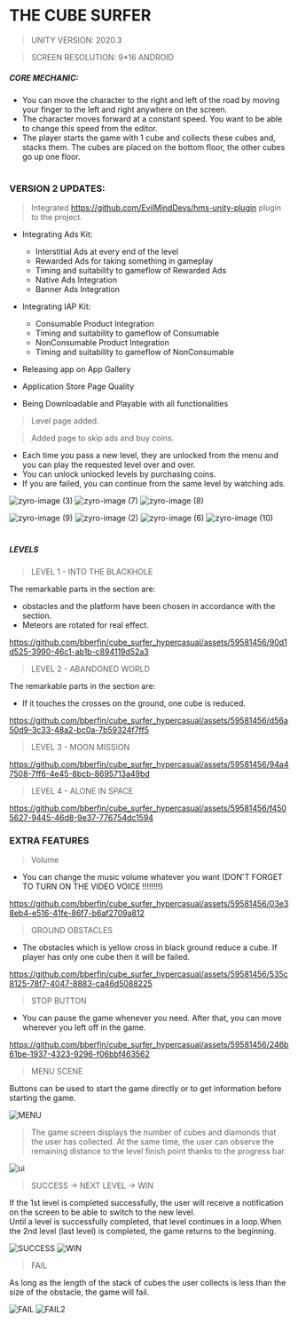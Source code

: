 # THE CUBE SURFER
>UNITY VERSION: 2020.3

>SCREEN RESOLUTION: 9*16 ANDROID
##### CORE MECHANIC: 

- You can move the character to the right and left of the road by moving your finger to the left and right anywhere on the screen.
- The character moves forward at a constant speed. You want to be able to change this speed from the editor.
- The player starts the game with 1 cube and collects these cubes and, stacks them. The cubes are placed on the bottom floor, the other cubes go up one floor.

#
### VERSION 2 UPDATES:
>Integrated https://github.com/EvilMindDevs/hms-unity-plugin plugin to the project.
- Integrating Ads Kit:
  - Interstitial Ads at every end of the level
  - Rewarded Ads for taking something in gameplay
  - Timing and suitability to gameflow of Rewarded Ads
  - Native Ads Integration
  - Banner Ads Integration
  
- Integrating IAP Kit:
  - Consumable Product Integration
  - Timing and suitability to gameflow of Consumable
  - NonConsumable Product Integration
  - Timing and suitability to gameflow of NonConsumable

- Releasing app on App Gallery
- Application Store Page Quality
- Being Downloadable and Playable with all functionalities

>Level page added.

>Added page to skip ads and buy coins.
  - Each time you pass a new level, they are unlocked from the menu and you can play the requested level over and over.
  - You can unlock unlocked levels by purchasing coins.
  - If you are failed, you can continue from the same level by watching ads.

![zyro-image (3)](https://github.com/bberfin/cube_surfer_hypercasual/assets/72701330/cf0022c0-1232-4b1f-b694-fd347349a6db)
![zyro-image (7)](https://github.com/bberfin/cube_surfer_hypercasual/assets/72701330/6f366eef-65bb-4b11-ad60-eeda62679d0d)
![zyro-image (8)](https://github.com/bberfin/cube_surfer_hypercasual/assets/72701330/bb2ad7a6-41de-4e43-8542-194cc8160797)

![zyro-image (9)](https://github.com/bberfin/cube_surfer_hypercasual/assets/72701330/e101e8d4-ba22-47c4-846f-463570418f3a)
![zyro-image (2)](https://github.com/bberfin/cube_surfer_hypercasual/assets/72701330/8c6ee809-24d9-41d5-b92a-5ce3cbfb0a15)
![zyro-image (6)](https://github.com/bberfin/cube_surfer_hypercasual/assets/72701330/e1b684ba-d1f3-4445-91f1-c3fd811ecfee)
![zyro-image (10)](https://github.com/bberfin/cube_surfer_hypercasual/assets/72701330/a09098e0-4d91-4146-af99-c8134bd3346c)


# 
##### LEVELS 

>LEVEL 1 - INTO THE BLACKHOLE 

The remarkable parts in the section are: 
- obstacles and the platform have been chosen in accordance with the section. 
- Meteors are rotated for real effect.


https://github.com/bberfin/cube_surfer_hypercasual/assets/59581456/90d1d525-3990-46c1-ab1b-c894119d52a3



>LEVEL 2 - ABANDONED WORLD

The remarkable parts in the section are:
- If it touches the crosses on the ground, one cube is reduced.



https://github.com/bberfin/cube_surfer_hypercasual/assets/59581456/d56a50d9-3c33-48a2-bc0a-7b59324f7ff5


>LEVEL 3 - MOON MISSION



https://github.com/bberfin/cube_surfer_hypercasual/assets/59581456/94a47508-7ff6-4e45-8bcb-8695713a49bd



>LEVEL 4 - ALONE IN SPACE



https://github.com/bberfin/cube_surfer_hypercasual/assets/59581456/f4505627-9445-46d8-9e37-776754dc1594



### EXTRA FEATURES

>Volume

- You can change the music volume whatever you want (DON'T FORGET TO TURN ON THE VIDEO VOICE !!!!!!!!)



https://github.com/bberfin/cube_surfer_hypercasual/assets/59581456/03e38eb4-e516-41fe-86f7-b6af2709a812


>GROUND OBSTACLES

- The obstacles which is yellow cross in black ground reduce a cube. If player has only one cube then it will be failed.




https://github.com/bberfin/cube_surfer_hypercasual/assets/59581456/535c8125-78f7-4047-8883-ca46d5088225




>STOP BUTTON
- You can pause the game whenever you need. After that, you can move wherever you left off in the game.


https://github.com/bberfin/cube_surfer_hypercasual/assets/59581456/246b61be-1937-4323-9296-f06bbf463562



>MENU SCENE

Buttons can be used to start the game directly or to get information before starting the game.

![MENU](https://user-images.githubusercontent.com/72701330/203378577-48802d9d-24bb-43fb-8c07-001a17f55ff5.gif)

>The game screen displays the number of cubes and diamonds that the user has collected.
At the same time, the user can observe the remaining distance to the level finish point thanks to the progress bar.

![ui](https://user-images.githubusercontent.com/72701330/203394616-68f7a8f6-b325-4373-864e-3fd937329f11.png)


>SUCCESS -> NEXT LEVEL -> WIN

If the 1st level is completed successfully, the user will receive a notification on the screen to be able to switch to the new level.                                   
Until a level is successfully completed, that level continues in a loop.When the 2nd level (last level) is completed, the game returns to the beginning.                                    

![SUCCESS](https://user-images.githubusercontent.com/72701330/203390091-0d2f7d50-abb2-4ce7-8777-424c0ba5f926.gif) 
![WIN](https://user-images.githubusercontent.com/72701330/203390172-1e3368dd-d2c9-439a-baa5-77893fdfb7d5.gif)


>FAIL

As long as the length of the stack of cubes the user collects is less than the size of the obstacle, the game will fail.

![FAIL](https://user-images.githubusercontent.com/72701330/203380935-aafea271-81ad-40e8-852d-0cfa5f452f77.gif) 
![FAIL2](https://user-images.githubusercontent.com/72701330/203387664-66a8cff5-2c48-4fec-89bf-92111d929c01.gif)

